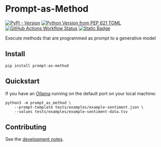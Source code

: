 # Prompt-as-Method

[![PyPI - Version](https://img.shields.io/pypi/v/prompt-as-method)](https://pypi.org/project/prompt-as-method/)
[![Python Version from PEP 621 TOML](https://img.shields.io/python/required-version-toml?tomlFilePath=https%3A%2F%2Fraw.githubusercontent.com%2FGESIS-Methods-Hub%2Fprompt-as-method%2Frefs%2Fheads%2Fmain%2Fpyproject.toml)](https://github.com/GESIS-Methods-Hub/prompt-as-method)
[![GitHub Actions Workflow Status](https://img.shields.io/github/actions/workflow/status/GESIS-Methods-Hub/prompt-as-method/test.yml?label=tests)](https://github.com/GESIS-Methods-Hub/prompt-as-method/actions/workflows/test.yml)
[![Static Badge](https://img.shields.io/badge/licence-MIT-%2395c30d)](https://github.com/GESIS-Methods-Hub/prompt-as-method/blob/main/LICENSE)

Execute methods that are programmed as prompt to a generative model

## Install

```shell
pip install prompt-as-method
```

## Quickstart

If you have an [Ollama](https://ollama.com/download) running on the default port on your local machine:

```shell
python3 -m prompt_as_method \
    --prompt-template tests/examples/example-sentiment.json \
    --values tests/examples/example-sentiment-data.tsv
```

## Contributing

See the [development notes](https://github.com/GESIS-Methods-Hub/prompt-as-method/blob/main/docs/development.md).
